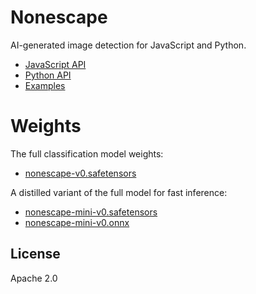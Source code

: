 # Nonescape

AI-generated image detection for JavaScript and Python.

- [JavaScript API](javascript/README.md)
- [Python API](python/README.md)
- [Examples](python/examples/README.md)

# Weights

The full classification model weights:
- [nonescape-v0.safetensors](https://nonescape.sfo2.cdn.digitaloceanspaces.com/nonescape-v0.safetensors)

A distilled variant of the full model for fast inference:
- [nonescape-mini-v0.safetensors](https://nonescape.sfo2.cdn.digitaloceanspaces.com/nonescape-mini-v0.safetensors)
- [nonescape-mini-v0.onnx](https://nonescape.sfo2.cdn.digitaloceanspaces.com/nonescape-mini-v0.onnx)

## License

Apache 2.0
